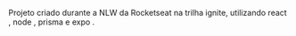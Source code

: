 
Projeto criado durante a NLW da Rocketseat na trilha ignite, utilizando react , node , prisma e expo .